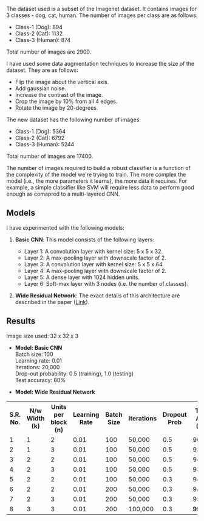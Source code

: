The dataset used is a subset of the Imagenet dataset. It contains images for 3 classes - dog, cat, human. The number of images per class are as follows:

* Class-1 (Dog): 894
* Class-2 (Cat): 1132
* Class-3 (Human): 874

Total number of images are 2900.

I have used some data augmentation techniques to increase the size of the dataset. They are as follows:

* Flip the image about the vertical axis.
* Add gaussian noise.
* Increase the contrast of the image.
* Crop the image by 10% from all 4 edges.
* Rotate the image by 20-degrees.

The new dataset has the following number of images:

* Class-1 (Dog): 5364
* Class-2 (Cat): 6792
* Class-3 (Human): 5244

Total number of images are 17400.

The number of images required to build a robust classifier is a function of the complexity of the model we're trying to train. The more complex the model (i.e., the more parameters it learns), the more data it requires. For example, a simple classifier like SVM will require less data to perform good enough as comapred to a multi-layered CNN.

## Models
I have experimented with the following models:

1. **Basic CNN**: This model consists of the following layers:
    * Layer 1: A convolution layer with kernel size: 5 x 5 x 32.
    * Layer 2: A max-pooling layer with downscale factor of 2.
    * Layer 3: A convolution layer with kernel size: 5 x 5 x 64.
    * Layer 4: A max-pooling layer with downscale factor of 2.
    * Layer 5: A dense layer with 1024 hidden units.
    * Layer 6: Soft-max layer with 3 nodes (i.e. the number of classes).
    
2. **Wide Residual Network**: The exact details of this architecture are described in the paper ([Link](https://arxiv.org/pdf/1605.07146.pdf)).

## Results
Image size used: 32 x 32 x 3 <br />

* **Model: Basic CNN** <br />
Batch size: 100 <br />
Learning rate: 0.01 <br />
Iterations: 20,000 <br />
Drop-out probability: 0.5 (training), 1.0 (testing) <br />
Test accuracy: 80%

* **Model: Wide Residual Network** <br />
    
<table>
  <tr>
    <th>S.R. No.</th>
    <th>N/w Width (k)</th>
    <th>Units per block (n)</th>
    <th>Learning Rate </th>
    <th>Batch Size</th>
    <th>Iterations</th>
    <th>Dropout Prob</th>
    <th>Test Acc (%)</th>
  </tr>
  <tr>
    <td>1</td>
    <td>1</td>
    <td>2</td>
    <td>0.01</td>
    <td>100</td>
    <td>50,000</td>
    <td>0.5</td>
    <td>90</td>
  </tr>
  <tr>
    <td>2</td>
    <td>1</td>
    <td>3</td>
    <td>0.01</td>
    <td>100</td>
    <td>50,000</td>
    <td>0.5</td>
    <td>93</td>
  </tr>  
  <tr>
    <td>3</td>
    <td>2</td>
    <td>2</td>
    <td>0.01</td>
    <td>100</td>
    <td>50,000</td>
    <td>0.5</td>
    <td>94</td>
  </tr>  
  <tr>
    <td>4</td>
    <td>2</td>
    <td>3</td>
    <td>0.01</td>
    <td>100</td>
    <td>50,000</td>
    <td>0.5</td>
    <td>93.8</td>
  </tr>
  <tr>
    <td>5</td>
    <td>2</td>
    <td>2</td>
    <td>0.01</td>
    <td>100</td>
    <td>50,000</td>
    <td>0.3</td>
    <td>94.2</td>
  </tr>
   <tr>
    <td>6</td>
    <td>2</td>
    <td>2</td>
    <td>0.01</td>
    <td>200</td>
    <td>50,000</td>
    <td>0.3</td>
    <td>94.8</td>
  </tr>
   <tr>
    <td>7</td>
    <td>2</td>
    <td>3</td>
    <td>0.01</td>
    <td>200</td>
    <td>50,000</td>
    <td>0.3</td>
    <td>95.36</td>
  </tr>
    <tr>
    <td>8</td>
    <td>3</td>
    <td>3</td>
    <td>0.01</td>
    <td>200</td>
    <td>100,000</td>
    <td>0.3</td>
    <td><b>95.90</b></td>
  </tr>
</table>
